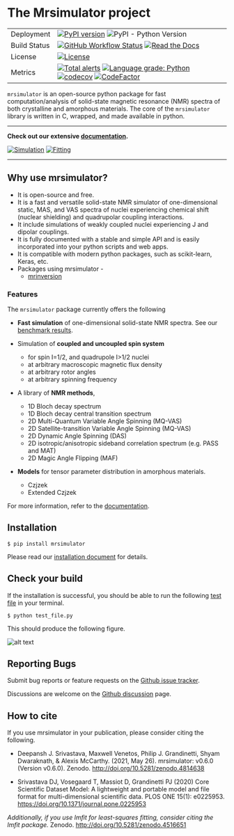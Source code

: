 # The Mrsimulator project

|              |                                                                                                                                                                                                                                                                                                                                                                                                                                                                                                                                                                                                                                       |
| ------------ | ------------------------------------------------------------------------------------------------------------------------------------------------------------------------------------------------------------------------------------------------------------------------------------------------------------------------------------------------------------------------------------------------------------------------------------------------------------------------------------------------------------------------------------------------------------------------------------------------------------------------------------- |
| Deployment   | [![PyPI version](https://img.shields.io/pypi/v/mrsimulator.svg?style=flat&logo=pypi&logoColor=white)](https://pypi.python.org/pypi/mrsimulator) ![PyPI - Python Version](https://img.shields.io/pypi/pyversions/mrsimulator)                                                                                                                                                                                                                                                                                                                                                                                                          |
| Build Status | [![GitHub Workflow Status](<https://img.shields.io/github/workflow/status/deepanshs/mrsimulator/CI?logo=GitHub>)](https://github.com/deepanshs/mrsimulator/actions) [![Read the Docs](https://img.shields.io/readthedocs/mrsimulator)](https://mrsimulator.readthedocs.io/en/stable/)                                                                                                                                                                                                                                                                                                                                         |
| License      | [![License](https://img.shields.io/badge/License-BSD%203--Clause-blue.svg)](https://opensource.org/licenses/BSD-3-Clause)                                                                                                                                                                                                                                                                                                                                                                                                                                                                                                             |
| Metrics      | [![Total alerts](https://img.shields.io/lgtm/alerts/g/deepanshs/mrsimulator.svg?logo=lgtm)](https://lgtm.com/projects/g/deepanshs/mrsimulator/alerts/) [![Language grade: Python](https://img.shields.io/lgtm/grade/python/g/deepanshs/mrsimulator.svg?logo=lgtm)](https://lgtm.com/projects/g/deepanshs/mrsimulator/context:python) [![codecov](https://codecov.io/gh/deepanshs/mrsimulator/branch/master/graph/badge.svg)](https://codecov.io/gh/deepanshs/mrsimulator) [![CodeFactor](https://www.codefactor.io/repository/github/deepanshs/mrsimulator/badge)](https://www.codefactor.io/repository/github/deepanshs/mrsimulator) |

`mrsimulator` is an open-source python package for fast computation/analysis of solid-state
magnetic resonance (NMR) spectra of both crystalline and amorphous materials. The core
of the `mrsimulator` library is written in C, wrapped, and made available in python.

---

**Check out our extensive [documentation](https://mrsimulator.readthedocs.io/en/stable/index.html).**

[![Simulation](https://img.shields.io/badge/View-Simulation%20Examples-Purple?s=small)](https://mrsimulator.readthedocs.io/en/stable/examples/index.html)
[![Fitting](https://img.shields.io/badge/View-Fitting%20Examples-Purple?s=small)](https://mrsimulator.readthedocs.io/en/stable/fitting/index.html)

---

## Why use mrsimulator?

- It is open-source and free.
- It is a fast and versatile solid-state NMR simulator of one-dimensional static, MAS,
  and VAS spectra of nuclei experiencing chemical shift (nuclear shielding) and quadrupolar
  coupling interactions.
- It include simulations of weakly coupled nuclei experiencing J and dipolar couplings.
- It is fully documented with a stable and simple API and is easily incorporated into your
  python scripts and web apps.
- It is compatible with modern python packages, such as scikit-learn, Keras, etc.
- Packages using mrsimulator -
  - [mrinversion](https://mrinversion.readthedocs.io/en/stable/)


### Features

The `mrsimulator` package currently offers the following

- **Fast simulation** of one-dimensional solid-state NMR spectra. See our
  [benchmark results](https://mrsimulator.readthedocs.io/en/stable/benchmark.html).

- Simulation of **coupled and uncoupled spin system**

  - for spin I=1/2, and quadrupole I>1/2 nuclei
  - at arbitrary macroscopic magnetic flux density
  - at arbitrary rotor angles
  - at arbitrary spinning frequency

- A library of **NMR methods**,

  - 1D Bloch decay spectrum
  - 1D Bloch decay central transition spectrum
  - 2D Multi-Quantum Variable Angle Spinning (MQ-VAS)
  - 2D Satellite-transition Variable Angle Spinning (MQ-VAS)
  - 2D Dynamic Angle Spinning (DAS)
  - 2D isotropic/anisotropic sideband correlation spectrum (e.g. PASS and MAT)
  - 2D Magic Angle Flipping (MAF)

- **Models** for tensor parameter distribution in amorphous materials.

  - Czjzek
  - Extended Czjzek

For more information, refer to the
[documentation](https://mrsimulator.readthedocs.io/en/stable/).

## Installation

    $ pip install mrsimulator

Please read our [installation document](https://mrsimulator.readthedocs.io/en/latest/installation/users.html) for details.

## Check your build

If the installation is successful, you should be able to run the following
[test file](https://raw.github.com/deepanshs/mrsimulator-examples/master/test_file_v0.3.py?raw=true)
in your terminal.

    $ python test_file.py

This should produce the following figure.

![alt text](https://mrsimulator.readthedocs.io/en/master/_images/test_file.png)

## Reporting Bugs

Submit bug reports or feature requests on the [Github issue tracker](https://github.com/deepanshs/mrsimulator/issues).

Discussions are welcome on the [Github discussion](https://github.com/deepanshs/mrsimulator/discussions) page.

## How to cite

If you use mrsimulator in your publication, please consider citing the following.

- Deepansh J. Srivastava, Maxwell Venetos, Philip J. Grandinetti, Shyam Dwaraknath, & Alexis McCarthy. (2021, May 26). mrsimulator: v0.6.0 (Version v0.6.0). Zenodo. http://doi.org/10.5281/zenodo.4814638

- Srivastava DJ, Vosegaard T, Massiot D, Grandinetti PJ (2020) Core Scientific Dataset Model: A lightweight and portable model and file format for multi-dimensional scientific data. PLOS ONE 15(1): e0225953. https://doi.org/10.1371/journal.pone.0225953

_Additionally, if you use lmfit for least-squares fitting, consider citing the lmfit package._ Zenodo. http://doi.org/10.5281/zenodo.4516651
